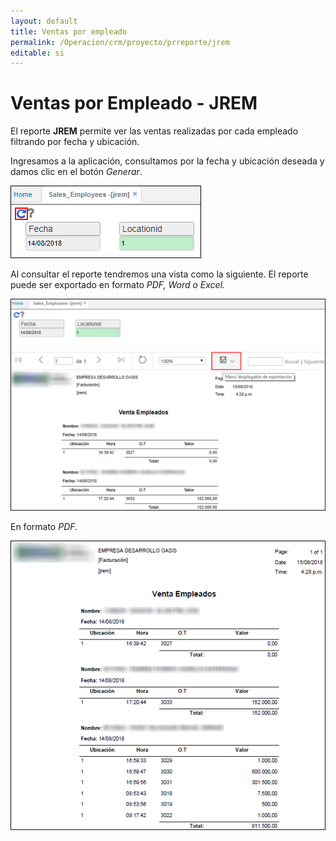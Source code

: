 ```yaml
---
layout: default
title: Ventas por empleado
permalink: /Operacion/crm/proyecto/prreporte/jrem
editable: si
---
```


# Ventas por Empleado - JREM

El reporte **JREM** permite ver las ventas realizadas por cada empleado filtrando por fecha y ubicación.  

Ingresamos a la aplicación, consultamos por la fecha y ubicación deseada y damos clic en el botón _Generar_.  

![](jrem.png)

Al consultar el reporte tendremos una vista como la siguiente. El reporte puede ser exportado en formato *PDF, Word o Excel.*  

![](jrem1.png)

En formato *PDF.*  

![](jrem2.png)

